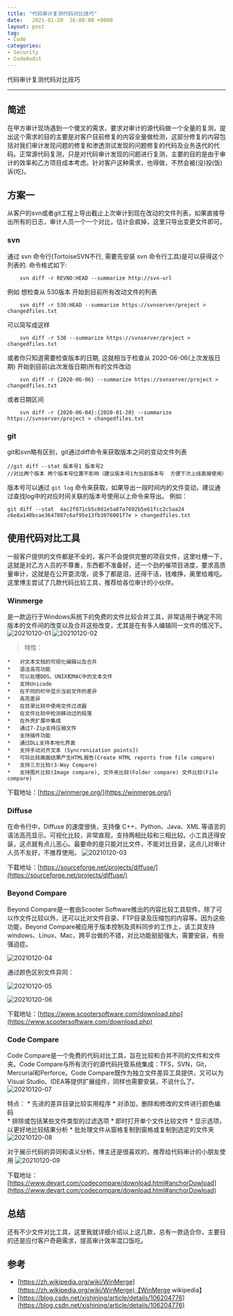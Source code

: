 ```yaml
---
title: "代码审计复测代码对比技巧"
date:   2021-01-20  16:08:00 +0800
layout: post
tag:
- Code
categories:
- Security
- CodeAudit
---
```


代码审计复测代码对比技巧

-------

## 简述
在甲方审计现场遇到一个傻叉的需求，要求对审计的源代码做一个全量的复测，提出这个需求的目的主要是对客户目前修复的内容全量做检测，这部分修复的内容包括对我们审计发现问题的修复和渗透测试发现的问题修复的代码及业务迭代的代码。正常源代码复测，只是对代码审计发现的问题进行复测，主要的目的是由于审计的效率和乙方项目成本考虑。针对客户这种需求，也得做，不然会被(没)投(饭)诉(吃)。

## 方案一
从客户的svn或者git工程上导出截止上次审计到现在改动的文件列表，如果直接导出所有的日志，审计人员一个一个对比，估计会疯掉，这里只导出变更文件即可。

### svn 
通过 svn 命令行(TortoiseSVN不行, 需要先安装 svn 命令行工具)是可以获得这个列表的.
命令格式如下:
```
    svn diff -r REVNO:HEAD --summarize http://svn-url
```
例如
想检查从 530版本 开始到目前所有改动文件的列表
```    
    svn diff -r 530:HEAD --summarize https://svnserver/project > changedfiles.txt
```
可以简写成这样
```
    svn diff -r 530 --summarize https://svnserver/project > changedfiles.txt
```

或者你只知道需要检查版本的日期, 这就相当于检查从 2020-06-06(上次发版日期) 开始到目前(此次发版日期)所有的文件改动
```    
    svn diff -r {2020-06-06} --summarize https://svnserver/project > changedfiles.txt
```
或者日期区间
```
    svn diff -r {2020-06-04}:{2020-01-20} --summarize https://svnserver/project > changedfiles.txt
```
### git
git和svn略有区别，git通过diff命令来获取版本之间的变动文件列表
```
//git diff --stat 版本号1 版本号2
//对比两个版本 两个版本号位置不影响（建议版本号1为当前版本号  方便下次上线直接使用）
```
版本号可以通过 ```git log``` 命令来获取，如果导出一段时间内的文件变动，建议通过查找log中的对应时间关联的版本号使用以上命令来导出。
例如：
```
git diff --stat  4ac2f071cb5c0d1e5a87a7692b5e61fcc2c5aa24 c6e8a140bcae3647807c6af95e13fb3076001f7e > changedfiles.txt
```

## 使用代码对比工具
一般客户提供的文件都是不全的，客户不会提供完整的项目文件，这里吐槽一下，这就是对乙方人员的不尊重，东西都不准备好，还一个劲的催项目进度，要求高质量审计，这就是在公开耍流氓，说多了都是泪，还得干活，钱难挣，奥里给难吃。
这里博主尝试了几款代码比较工具，推荐给各位审计的小伙伴。
### Winmerge
是一款运行于Windows系统下的免费的文件比较合并工具，非常适用于确定不同版本的文件间的改变以及合并这些改变，尤其是在有多人编辑同一文件的情况下。
![20210120-01](/images/20210120-01.png)
![20210120-02](/images/20210120-02.png)

> 特性：
    
    *   对文本文档的可视化编辑以及合并
    *   语法高亮功能
    *   可以处理DOS、UNIX和MAC中的文本文件
    *   支持Unicode
    *   在不同的栏中显示当前文件的差异
    *   高亮差异
    *   在目录比较中使用文件过滤器
    *   在文件比较中检测移动过的段落
    *   在外壳扩展中集成
    *   通过7-Zip支持压缩文件
    *   支持插件功能
    *   通过DLL支持本地化界面
    *   支持手动对齐文本 (Syncronization points])
    *   可将比较画面结果产生HTML报告(Create HTML reports from file compare)
    *   支持三方比较(3-Way Compare)
    *   支持图片比较(Image compare), 文件夹比较(Folder compare) 文件比较(File compare)

下载地址：[https://winmerge.org/](https://winmerge.org/)

### Diffuse
在命令行中，Diffuse 的速度很快，支持像 C++、Python、Java、XML 等语言的语法高亮显示。可视化比较，非常直观，支持两相比较和三相比较。小工具还得安装，这点就有点儿恶心。最要命的是只能对比文件，不能对比目录，这点儿对审计人员不友好，不推荐使用。
![20210120-03](/images/20210120-03.png)

下载地址：[https://sourceforge.net/projects/diffuse/](https://sourceforge.net/projects/diffuse/)

###  Beyond Compare
Beyond Compare是一套由Scooter Software推出的内容比较工具软件。除了可以作文件比较以外，还可以比对文件目录、FTP目录及压缩包的内容等。因为这些功能，Beyond Compare被应用于版本控制及资料同步的工作上，该工具支持windows、Linux、Mac，跨平台做的不错，对比功能挺挺强大，需要安装，有些强迫症。

![20210120-04](/images/20210120-04.png)

通过颜色区别文件异同：

![20210120-05](/images/20210120-05.png)

![20210120-06](/images/20210120-06.png)

下载地址：[https://www.scootersoftware.com/download.php](https://www.scootersoftware.com/download.php)

### Code Compare
Code Compare是一个免费的代码对比工具，旨在比较和合并不同的文件和文件夹。Code Compare与所有流行的源代码托管系统集成：TFS，SVN，Git，Mercurial和Perforce。Code Compare既作为独立文件差异工具提供，又可以为Visual Studio、IDEA等提供扩展组件，同样也需要安装，不说什么了。
![20210120-07](/images/20210120-07.png)

特点：
    * 先进的差异目录比较实用程序
    * 对添加，删除和修改的文件进行颜色编码    
    * 排除或包括某些文件类型的过滤选项
    * 即时打开单个文件比较文件
    * 显示选项，以更好地比较结果分析
    * 批处理文件从窗格复制到窗格或复制到选定的文件夹
![20210120-08](/images/20210120-08.png)

对于展示代码的异同和语义分析，博主还是很喜欢的，推荐给代码审计的小朋友使用
![20210120-09](/images/20210120-09.png)

下载地址：[https://www.devart.com/codecompare/download.html#anchorDowload](https://www.devart.com/codecompare/download.html#anchorDowload)

## 总结
还有不少文件对比工具，这里我就详细介绍以上这几款，总有一款适合你，主要目的还是应付客户奇葩需求，提高审计效率混口饭吃。

## 参考
- [https://zh.wikipedia.org/wiki/WinMerge](https://zh.wikipedia.org/wiki/WinMerge)【WinMerge wikipedia】
- [https://blog.csdn.net/xishining/article/details/106204776](https://blog.csdn.net/xishining/article/details/106204776)
